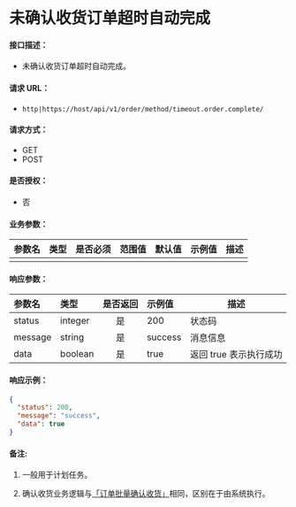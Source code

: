 # 未确认收货订单超时自动完成

#### 接口描述：
- 未确认收货订单超时自动完成。

#### 请求 URL：
- `http|https://host/api/v1/order/method/timeout.order.complete/`

#### 请求方式：
- GET
- POST

#### 是否授权：
- 否

#### 业务参数：
|参数名|类型|是否必须|范围值|默认值|示例值|描述|
|:----|:---|:---:|:-----|:-----|:-----|-----|
| | | | | | | | |

#### 响应参数：
|参数名|类型|是否返回|示例值|描述|
|:-----|:-----|:---:|:-----|-----|
|status |integer |是 |200 |状态码 |
|message |string |是 |success |消息信息 |
|data |boolean |是 |true |返回 true 表示执行成功 |

#### 响应示例：
```json
{
  "status": 200,
  "message": "success",
  "data": true
}
```

#### 备注:
1. 一般用于计划任务。

2. 确认收货业务逻辑与[「订单批量确认收货」](/api/client/order/order/complete.order.list.md "「订单批量确认收货」")相同，区别在于由系统执行。
